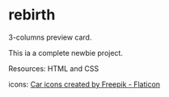 # rebirth
3-columns preview card.

This ia a complete newbie project.

Resources: HTML and CSS

icons: <a href="https://www.flaticon.com/free-icons/car" title="car icons">Car icons created by Freepik - Flaticon</a>

